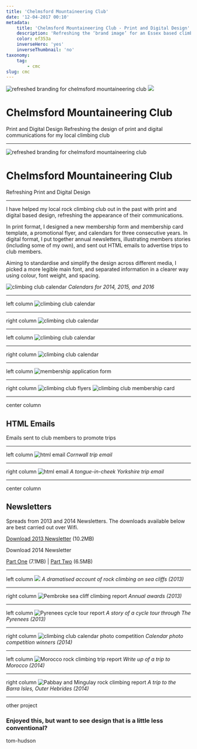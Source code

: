 ```yaml
---
title: 'Chelmsford Mountaineering Club'
date: '12-04-2017 00:10'
metadata:
    title: 'Chelmsford Mountaineering Club - Print and Digital Design'
    description: 'Refreshing the ‘brand image’ for an Essex based climbing club'
    color: ef353a
    inverseHero: 'yes'
    inverseThumbnail: 'no'
taxonomy:
    tag:
        - cmc
slug: cmc
---
```


![refreshed branding for chelmsford mountaineering club](cmc-header_fade.jpg)
![](CMC-featured.jpg)
# Chelmsford Mountaineering Club
Print and Digital Design
Refreshing the design of print and digital communications for my local climbing club

---

![refreshed branding for chelmsford mountaineering club](cmc-header_fade.jpg)
# Chelmsford Mountaineering Club
Refreshing Print and Digital Design

---

I have helped my local rock climbing club out in the past with print and digital based design, refreshing the appearance of their communications.

In print format, I designed a new membership form and membership card template, a promotional flyer, and calendars for three consecutive years. In digital format, I put together annual newsletters, illustrating members stories (including some of my own), and sent out HTML emails to advertise trips to club members.

Aiming to standardise and simplify the design across different media, I picked a more legible main font, and separated information in a clearer way using colour, font weight, and spacing.

![climbing club calendar](cmc-calendar-all_tilt.jpg)
_Calendars for 2014, 2015, and 2016_

---

left column
![climbing club calendar](cmc-calendar-single_2016-sep.jpg)

---

right column
![climbing club calendar](cmc-calendar-single_2016-may.jpg)

---

left column
![climbing club calendar](cmc-calendar-single_2014-jan.jpg)

---

right column
![climbing club calendar](cmc-calendar-single_2015-jun.jpg)

---

left column
![membership application form](cmc-application.jpg)

---

right column
![climbing club flyers](cmc-flyers.jpg)
![climbing club membership card](cmc-card.jpg)

---

center column
## HTML Emails
Emails sent to club members to promote trips

---

left column
![html email](cmc-email_cornwall.jpg)
_Cornwall trip email_

---

right column
![html email](cmc-email_yorkshire.jpg)
_A tongue-in-cheek Yorkshire trip email_

---

center column
## Newsletters
Spreads from 2013 and 2014 Newsletters. The downloads available below are best carried out over Wifi.

[Download 2013 Newsletter](2013-Newsletter.pdf) (10.2MB)

Download 2014 Newsletter

[Part One](2014-Newsletter_Part-One.pdf) (7.1MB) | [Part Two](2014-Newsletter_Part-Two.pdf) (6.5MB)

---

left column
![](cmc-newsletter-2013_la-mer.jpg)
_A dramatised account of rock climbing on sea cliffs (2013)_

---

right column
![Pembroke sea cliff climbing report](cmc-newsletter-2013_awards.jpg)
_Annual awards (2013)_

---

left column
![Pyrenees cycle tour report](cmc-newsletter-2013_cycle.jpg)
_A story of a cycle tour through The Pyrenees (2013)_

---

right column
![climbing club calendar photo competition](cmc-newsletter-2014_calendar.jpg)
_Calendar photo competition winners (2014)_

---

left column
![Morocco rock climbing trip report](cmc-newsletter-2014_morocco.jpg)
_Write up of a trip to Morocco (2014)_

---

right column
![Pabbay and Mingulay rock climbing report](cmc-newsletter-2014_pabbay.jpg)
_A trip to the Barra Isles, Outer Hebrides (2014)_

---

other project
### Enjoyed this, but want to see design that is a little less conventional?
tom-hudson

